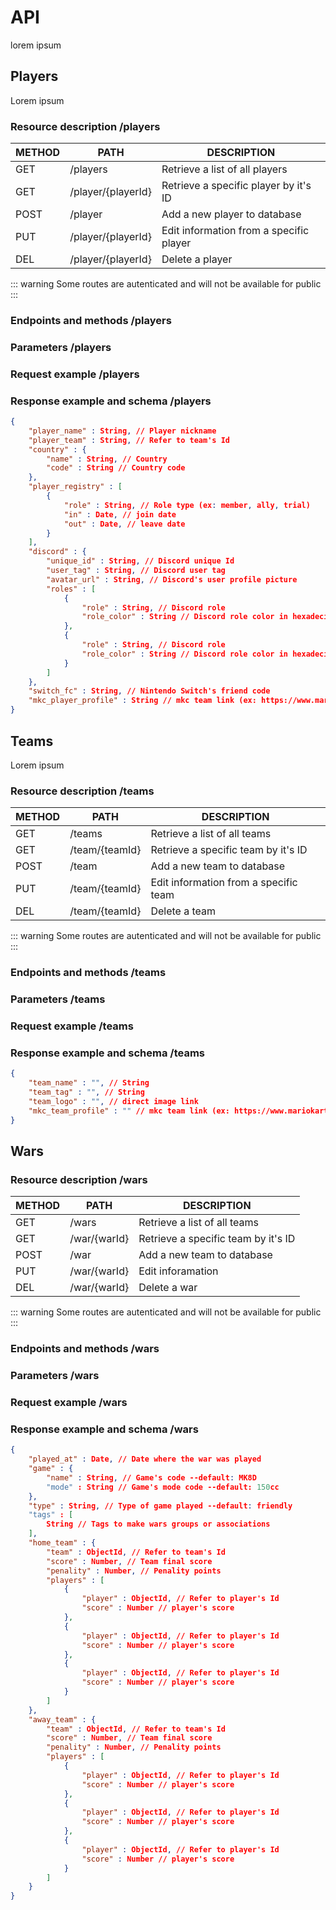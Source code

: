 # API

lorem ipsum

## Players

Lorem ipsum

### Resource description /players

| METHOD        | PATH           | DESCRIPTION  |
| ------------- |-------------| -----|
| GET       | /players | Retrieve a list of all players |
| GET       | /player/{playerId}      |   Retrieve a specific player by it's ID |
| POST      | /player      |    Add a new player to database |
| PUT       | /player/{playerId}      |    Edit information from a specific player |
| DEL       | /player/{playerId}      |    Delete a player |

::: warning
Some routes are autenticated and will not be available for public
:::

### Endpoints and methods /players

### Parameters /players

### Request example /players

### Response example and schema /players

``` json
{
    "player_name" : String, // Player nickname
    "player_team" : String, // Refer to team's Id
    "country" : {
        "name" : String, // Country
        "code" : String // Country code
    },
    "player_registry" : [
        {
            "role" : String, // Role type (ex: member, ally, trial)
            "in" : Date, // join date
            "out" : Date, // leave date
        }
    ],
    "discord" : {
        "unique_id" : String, // Discord unique Id
        "user_tag" : String, // Discord user tag
        "avatar_url" : String, // Discord's user profile picture
        "roles" : [
            {
                "role" : String, // Discord role
                "role_color" : String // Discord role color in hexadecimal
            },
            {
                "role" : String, // Discord role
                "role_color" : String // Discord role color in hexadecimal
            }
        ]
    },
    "switch_fc" : String, // Nintendo Switch's friend code
    "mkc_player_profile" : String // mkc team link (ex: https://www.mariokartcentral.com/mkc/players/10)
}
```

## Teams

Lorem ipsum

### Resource description /teams

| METHOD        | PATH           | DESCRIPTION  |
| ------------- |-------------| -----|
| GET       | /teams | Retrieve a list of all teams |
| GET       | /team/{teamId}      |   Retrieve a specific team by it's ID |
| POST      | /team      |    Add a new team to database |
| PUT       | /team/{teamId}      |    Edit information from a specific team |
| DEL       | /team/{teamId}      |    Delete a team |

::: warning
Some routes are autenticated and will not be available for public
:::

### Endpoints and methods /teams

### Parameters /teams

### Request example /teams

### Response example and schema /teams

``` json
{
    "team_name" : "", // String
    "team_tag" : "", // String
    "team_logo" : "", // direct image link
    "mkc_team_profile" : "" // mkc team link (ex: https://www.mariokartcentral.com/mkc/teams/42)
}
```

## Wars

### Resource description /wars

| METHOD        | PATH           | DESCRIPTION  |
| ------------- |-------------| -----|
| GET       | /wars | Retrieve a list of all teams |
| GET       | /war/{warId}      |   Retrieve a specific team by it's ID |
| POST      | /war      |    Add a new team to database |
| PUT       | /war/{warId}      |    Edit inforamation |
| DEL       | /war/{warId}      |    Delete a war |

::: warning
Some routes are autenticated and will not be available for public
:::

### Endpoints and methods /wars

### Parameters /wars

### Request example /wars

### Response example and schema /wars

``` json
{
    "played_at" : Date, // Date where the war was played
    "game" : {
        "name" : String, // Game's code --default: MK8D
        "mode" : String // Game's mode code --default: 150cc
    },
    "type" : String, // Type of game played --default: friendly
    "tags" : [
        String // Tags to make wars groups or associations
    ],
    "home_team" : {
        "team" : ObjectId, // Refer to team's Id
        "score" : Number, // Team final score
        "penality" : Number, // Penality points
        "players" : [
            {
                "player" : ObjectId, // Refer to player's Id
                "score" : Number // player's score
            },
            {
                "player" : ObjectId, // Refer to player's Id
                "score" : Number // player's score
            },
            {
                "player" : ObjectId, // Refer to player's Id
                "score" : Number // player's score
            }
        ]
    },
    "away_team" : {
        "team" : ObjectId, // Refer to team's Id
        "score" : Number, // Team final score
        "penality" : Number, // Penality points
        "players" : [
            {
                "player" : ObjectId, // Refer to player's Id
                "score" : Number // player's score
            },
            {
                "player" : ObjectId, // Refer to player's Id
                "score" : Number // player's score
            },
            {
                "player" : ObjectId, // Refer to player's Id
                "score" : Number // player's score
            }
        ]
    }
}
```
